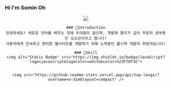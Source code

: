 ### Hi I'm Somin Oh

<!--
**o-dim/o-dim** is a ✨ _special_ ✨ repository because its `README.md` (this file) appears on your GitHub profile.

Here are some ideas to get you started:

- 🔭 I’m currently working on ...
- 🌱 I’m currently learning ...
- 👯 I’m looking to collaborate on ...
- 🤔 I’m looking for help with ...
- 💬 Ask me about ...
- 📫 How to reach me: ...
- 😄 Pronouns: ...
- ⚡ Fun fact: ...
-->
<div align=center>
    <img src="https://capsule-render.vercel.app/api?type=waving&color=auto&height=300&section=header" />
    
    ### 🔭Introduction
    안녕하세요! 새로운 언어를 배우는 것에 두려움이 없으며, 개발에 흥미가 깊어 꾸준히 공부중인 오소민이라고 합니다!
    사용자에게 친숙하고 편리한 웹사이트를 개발하기 위해 노력중인 풀스택 개발자 희망자입니다!
    
    ### 🌿Skill
    <img alt="Static Badge" src="https://img.shields.io/badge/JavaScript?logo=javascript&logoColor=white&color=%23F7DF1E">

    
    <img src="https://github-readme-stats.vercel.app/api/top-langs/?username=o-dim&layout=compact" />

</div>
